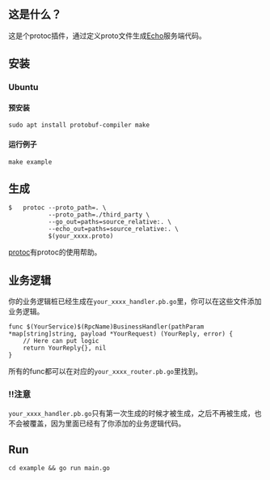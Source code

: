 ## 这是什么？
这是个protoc插件，通过定义proto文件生成[Echo](https://github.com/labstack/echo)服务端代码。

## 安装
### Ubuntu
#### 预安装
```
sudo apt install protobuf-compiler make
```
#### 运行例子
```
make example
```

## 生成
```
$   protoc --proto_path=. \
	       --proto_path=./third_party \
	       --go_out=paths=source_relative:. \
	       --echo_out=paths=source_relative:. \
	       $(your_xxxx.proto)
```
[protoc](https://github.com/protocolbuffers/protobuf)有protoc的使用帮助。
## 业务逻辑
你的业务逻辑桩已经生成在`your_xxxx_handler.pb.go`里，你可以在这些文件添加业务逻辑。
```
func $(YourService)$(RpcName)BusinessHandler(pathParam *map[string]string, payload *YourRequest) (YourReply, error) {
	// Here can put logic
	return YourReply{}, nil
}
```
所有的func都可以在对应的`your_xxxx_router.pb.go`里找到。
### :bangbang:注意
`your_xxxx_handler.pb.go`只有第一次生成的时候才被生成，之后不再被生成，也不会被覆盖，因为里面已经有了你添加的业务逻辑代码。
## Run
``` 
cd example && go run main.go
```
